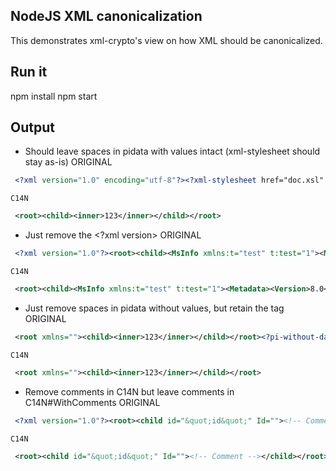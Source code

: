 ## NodeJS XML canonicalization
This demonstrates xml-crypto's view on how XML should be canonicalized. 

## Run it
npm install
npm start

## Output
* Should leave spaces in pidata with values intact (xml-stylesheet should stay as-is)
	ORIGINAL
`````xml
 <?xml version="1.0" encoding="utf-8"?><?xml-stylesheet href="doc.xsl"   type="text/xsl"?><root><child><inner>123</inner></child></root>
`````
	C14N 
`````xml
 <root><child><inner>123</inner></child></root>
`````

* Just remove the <?xml version>
	ORIGINAL 
`````xml
 <?xml version="1.0"?><root><child><MsInfo xmlns:t="test" t:test="1"><Metadata><Version>8.0</Version><CreationUTC>05/21/12 12:18:42</CreationUTC></Metadata></MsInfo></child></root>
`````
	C14N
`````xml
 <root><child><MsInfo xmlns:t="test" t:test="1"><Metadata><Version>8.0</Version><CreationUTC>05/21/12 12:18:42</CreationUTC></Metadata></MsInfo></child></root>
`````

* Just remove spaces in pidata without values, but retain the tag
	ORIGINAL 
`````xml
 <root xmlns=""><child><inner>123</inner></child></root><?pi-without-data ?><!-- one for the road -->
`````
	C14N
`````xml
 <root xmlns=""><child><inner>123</inner></child></root>
`````

* Remove comments in C14N but leave comments in C14N#WithComments
	ORIGINAL 
`````xml
 <?xml version="1.0"?><root><child id="&quot;id&quot;" Id=""><!-- Comment --></child></root>
`````
	C14N
`````xml
 <root><child id="&quot;id&quot;" Id=""><!-- Comment --></child></root>
`````
